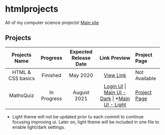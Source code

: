 # htmlprojects
All of my computer science projects! [Main site](https://danishsite.theworkpc.com/htmlprojects)

## Projects
| Projects Name | Progress | Expected Release Date | Link Preview | Project Page |
| :---: | :---: | :---: | :--------: | :--- |
| HTML & CSS basics | Finished | May 2020 | [View Link](https://jerit3787.github.io/htmlprojects/htmlncss-basics/index.html) | Not Available |
| MathsQuiz | In Progress | August 2021 | [Login UI](https://jerit3787.github.io/htmlprojects/MathsQuiz) \| [Main UI - Dark](https://jerit3787.github.io/htmlprojects/MathsQuiz/mainui/index.html) \| *[Main UI - Light](https://jerit3787.github.io/htmlprojects/MathsQuiz/mainui/index%20-%20light.html) | [Project Page](http://www.mathsquiz.ml) |
* Light theme will not be updated prior tu each commit to continue focusing improving ui. Later on, light theme will be included in one file to enable light/dark settings.

